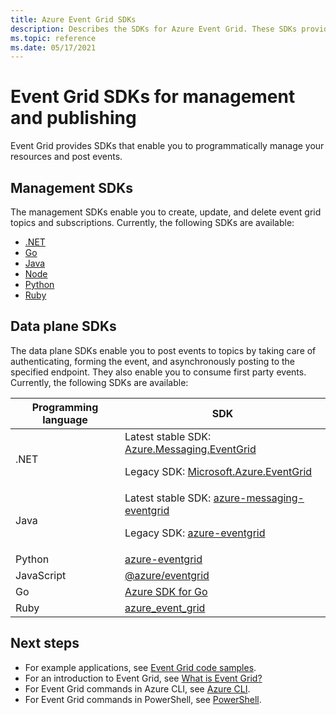 ```yaml
---
title: Azure Event Grid SDKs
description: Describes the SDKs for Azure Event Grid. These SDKs provide management, publishing and consumption.
ms.topic: reference
ms.date: 05/17/2021
---
```


# Event Grid SDKs for management and publishing

Event Grid provides SDKs that enable you to programmatically manage your resources and post events.

## Management SDKs

The management SDKs enable you to create, update, and delete event grid topics and subscriptions. Currently, the following SDKs are available:

* [.NET](https://www.nuget.org/packages/Microsoft.Azure.Management.EventGrid)
* [Go](https://github.com/Azure/azure-sdk-for-go)
* [Java](https://search.maven.org/#search%7Cga%7C1%7Cazure-mgmt-eventgrid)
* [Node](https://www.npmjs.com/package/@azure/arm-eventgrid)
* [Python](https://pypi.python.org/pypi/azure-mgmt-eventgrid)
* [Ruby](https://rubygems.org/gems/azure_mgmt_event_grid)

## Data plane SDKs

The data plane SDKs enable you to post events to topics by taking care of authenticating, forming the event, and asynchronously posting to the specified endpoint. They also enable you to consume first party events. Currently, the following SDKs are available:

| Programming language | SDK | 
| -------------------- | ---------- | 
| .NET | Latest stable SDK: [Azure.Messaging.EventGrid](https://www.nuget.org/packages/Azure.Messaging.EventGrid/)<p>Legacy SDK: [Microsoft.Azure.EventGrid](https://www.nuget.org/packages/Microsoft.Azure.EventGrid) |
| Java | Latest stable SDK: [azure-messaging-eventgrid](https://search.maven.org/artifact/com.azure/azure-messaging-eventgrid/)<p>Legacy SDK: [azure-eventgrid](https://mvnrepository.com/artifact/com.microsoft.azure/azure-eventgrid)</p> |  
| Python | [azure-eventgrid](https://pypi.org/project/azure-eventgrid/) |
| JavaScript | [@azure/eventgrid](https://www.npmjs.com/package/@azure/eventgrid/) | 
| Go | [Azure SDK for Go](https://github.com/Azure/azure-sdk-for-go) |
| Ruby | [azure_event_grid](https://rubygems.org/gems/azure_event_grid) |


## Next steps

* For example applications, see [Event Grid code samples](https://azure.microsoft.com/resources/samples/?sort=0&service=event-grid).
* For an introduction to Event Grid, see [What is Event Grid?](overview.md)
* For Event Grid commands in Azure CLI, see [Azure CLI](/cli/azure/eventgrid).
* For Event Grid commands in PowerShell, see [PowerShell](/powershell/module/az.eventgrid).
